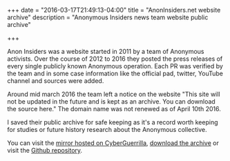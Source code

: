 +++
date = "2016-03-17T21:49:13-04:00"
title = "AnonInsiders.net website archive"
description = "Anonymous Insiders news team website public archive"

+++

Anon Insiders was a website started in 2011 by a team of Anonymous activists. Over the course of 2012 to 2016 they posted the press releases of every single publicly known Anonymous operation. Each PR was verified by the team and in some case information like the official pad, twitter, YouTube channel and sources were added.

Around mid march 2016 the team left a notice on the website "This site will not be updated in the future and is kept as an archive. You can download the source here." The domain name was not renewed as of April 10th 2016.

I saved their public archive for safe keeping as it's a record worth keeping for studies or future history research about the Anonymous collective.

You can visit the [mirror hosted on CyberGuerrilla](https://anoninsiders.cyberguerrilla.org), [download the archive](https://github.com/SageHack/anoninsiders/archive/master.zip) or visit the [Github repository](https://github.com/SageHack/anoninsiders).
